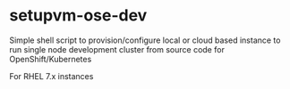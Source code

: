 # setupvm-ose-dev
Simple shell script to provision/configure local or cloud based instance to run single node development cluster from source code for OpenShift/Kubernetes

For RHEL 7.x instances
